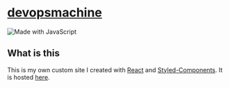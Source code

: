 # [devopsmachine](http://devopsmachine.com)

![Made with JavaScript](https://img.shields.io/badge/Made%20with-JavaScript-red.svg?longCache=true&style=for-the-badge)

## What is this

This is my own custom site I created with [React](https://github.com/facebook/react) and [Styled-Components](https://github.com/styled-components/styled-components). It is hosted [here](http://devopsmachine.com).

